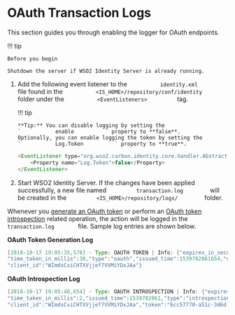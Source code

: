 # OAuth Transaction Logs

This section guides you through enabling the logger for OAuth endpoints.

!!! tip
    
    Before you begin
    
    Shutdown the server if WSO2 Identity Server is already running.
    

1.  Add the following event listener to the
    `           identity.xml          ` file found in the
    `           <IS_HOME>/repository/conf/identity          ` folder
    under the `           <EventListeners>          ` tag.  

    !!! tip
    
        **Tip:** You can disable logging by setting the
        `           enable          ` property to **false**.  
        Optionally, you can enable logging the token by setting the
        `           Log.Token          ` property to **true**.
    

    ``` java
    <EventListener type="org.wso2.carbon.identity.core.handler.AbstractIdentityHandler"    name="org.wso2.carbon.identity.data.publisher.oauth.listener.OAuthTokenIssuanceLogPublisher" orderId="12" enable="true">
        <Property name="Log.Token">false</Property>
    </EventListener>
    ```

2.  Start WSO2 Identity Server. If the changes have been applied
    successfully, a new file named `          transaction.log         `
    will be created in the
    `          <IS_HOME>/repository/logs/         ` folder.

Whenever you [generate an OAuth token](../../using-wso2-identity-server/working-with-oauth) or perform
an [OAuth token
introspection](_Invoke_the_OAuth_Introspection_Endpoint_) related
operation, the action will be logged in the
`         transaction.log        ` file. Sample log entries are shown
below.

**OAuth Token Generation Log**

``` java
[2018-10-17 19:05:35,578] - Type: OAUTH TOKEN | Info: {"expires_in_seconds":3126,"grant_type":"client_credentials","success":true,
"time_taken_in_millis":38,"type":"oauth","issued_time":1539782861654,"user":"admin@carbon.super",
"client_id":"WImdsCviCHTXVjjef7VVMiYDxJAa"}
```

**OAuth Introspection Log**

``` java
[2018-10-17 19:05:48,654] - Type: OAUTH INTROSPECTION | Info: {"expires_in_seconds":3113,"success":true,
"time_taken_in_millis":2,"issued_time":1539782861,"type":"introspection","user":"admin@carbon.super",
"client_id":"WImdsCviCHTXVjjef7VVMiYDxJAa","token":"6cc57770-a51c-3d6d-be62-49caa0c1217b"}
```

